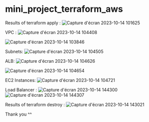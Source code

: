 # mini_project_terraform_aws
Results of terraform apply : 
![Capture d'écran 2023-10-14 101625](https://github.com/Aziz-Smail/mini_project_terraform_aws/assets/125816328/89a4e1f9-f300-44a1-ae72-285a6912b337)


VPC :
![Capture d'écran 2023-10-14 104408](https://github.com/Aziz-Smail/mini_project_terraform_aws/assets/125816328/050e0624-2b8d-4cac-b30c-08fd220d02f2)

![Capture d'écran 2023-10-14 103846](https://github.com/Aziz-Smail/mini_project_terraform_aws/assets/125816328/4d85b51f-49a7-4059-9338-e0f926c603b6)

Subnets:
![Capture d'écran 2023-10-14 104505](https://github.com/Aziz-Smail/mini_project_terraform_aws/assets/125816328/e11a4da2-f580-4a38-b882-447ebd072c7f)

ALB:
![Capture d'écran 2023-10-14 104626](https://github.com/Aziz-Smail/mini_project_terraform_aws/assets/125816328/a6634754-9bc2-4757-89a4-79c8cf74d72e)

![Capture d'écran 2023-10-14 104654](https://github.com/Aziz-Smail/mini_project_terraform_aws/assets/125816328/5c8a4e27-a6cd-420b-af0f-eb40e5113ae8)

EC2 Instances:
![Capture d'écran 2023-10-14 104721](https://github.com/Aziz-Smail/mini_project_terraform_aws/assets/125816328/bfdfcd14-b939-47cd-a3c6-b682b518aa48)

Load Balancer :
![Capture d'écran 2023-10-14 144300](https://github.com/Aziz-Smail/mini_project_terraform_aws/assets/125816328/689f9fc8-1613-4cd1-b251-28c3302340d4)
![Capture d'écran 2023-10-14 144307](https://github.com/Aziz-Smail/mini_project_terraform_aws/assets/125816328/4ad44668-c7cb-44c6-a934-48dd0d450716)


Results of terraform destroy : 
![Capture d'écran 2023-10-14 143021](https://github.com/Aziz-Smail/mini_project_terraform_aws/assets/125816328/728c3d13-b195-4da1-b3c1-ec4809f56d74)


Thank you ^^ 







